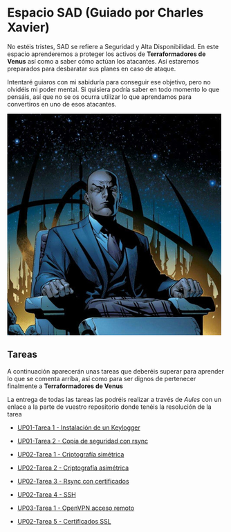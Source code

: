 # Espacio SAD (Guiado por Charles Xavier)

No estéis tristes, SAD se refiere a Seguridad y Alta Disponibilidad. En este espacio aprenderemos a proteger los activos de **Terraformadores de Venus** así como a saber cómo actúan los atacantes. Así estaremos preparados para desbaratar sus planes en caso de ataque.
 
Intentaré guiaros con mi sabiduría para conseguir ese objetivo, pero no olvidéis mi poder mental. Si quisiera podría saber en todo momento lo que pensáis, así que no se os ocurra utilizar lo que aprendamos para convertiros en uno de esos atacantes.

![Charles Xavier](img/charlesXavier.jpg)

## Tareas

A continuación aparecerán unas tareas que deberéis superar para aprender lo que se comenta arriba, así como para ser dignos de pertenecer finalmente a **Terraformadores de Venus**

La entrega de todas las tareas las podréis realizar a través de *Aules* con un enlace a la parte de vuestro repositorio donde tenéis la resolución de la tarea

* [UP01-Tarea 1 - Instalación de un Keylogger](./UP01/Tarea1-Keylogger.md)

* [UP01-Tarea 2 - Copia de seguridad con rsync](./UP01/Tarea2-rsync.md)

* [UP02-Tarea 1 - Criptografía simétrica](./UP02/Tarea1-Cifrado_simetrico.md)

* [UP02-Tarea 2 - Criptografía asimétrica](./UP02/Tarea2-Cifrado_asimetrico.md)

* [UP02-Tarea 3 - Rsync con certificados](./UP02/Tarea3-rsyncCertificados.md)

* [UP02-Tarea 4 - SSH](./UP02/Tarea4-SSH.md)

* [UP03-Tarea 1 - OpenVPN acceso remoto](./UP03/Tarea1-VPN-acceso-remoto.md)

* [UP02-Tarea 5 - Certificados SSL](./UP02/Tarea5-CertificadosSSL.md)



[### Tarea 3 - John the Ripper]: #

[En esta tarea aprenderemos a valorar el uso de contraseñas seguras.]: #

